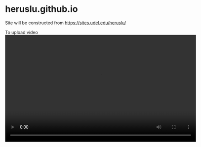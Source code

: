 # heruslu.github.io
Site will be constructed from
https://sites.udel.edu/heruslu/

To upload video
<video width="618" height="347" controls preload> 
    <source src="https://cpb-us-w2.wpmucdn.com/sites.udel.edu/dist/0/3513/files/2018/03/viscoelastic_waves_coupled_system_simulation-1ifd2cs.mp4" media="only screen and (min-device-width: 568px)"></source>
    <source src="https://cpb-us-w2.wpmucdn.com/sites.udel.edu/dist/0/3513/files/2018/03/viscoelastic_waves_coupled_system_simulation-1ifd2cs.mp4" media="only screen and (max-device-width: 568px)"></source>
</video>
